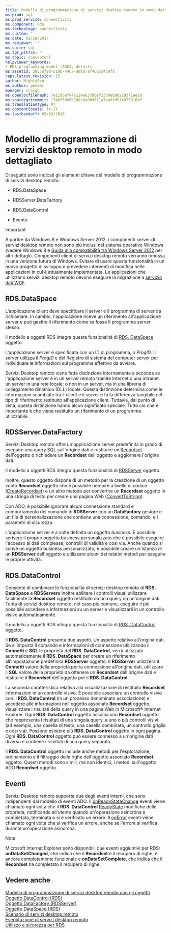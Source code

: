 ```yaml
---
title: Modello di programmazione di servizi desktop remoto in modo dettagliato | Documenti Microsoft
ms.prod: sql
ms.prod_service: connectivity
ms.component: ado
ms.technology: connectivity
ms.custom: ''
ms.date: 01/19/2017
ms.reviewer: ''
ms.suite: sql
ms.tgt_pltfrm: ''
ms.topic: conceptual
helpviewer_keywords:
- RDS programming model [ADO], details
ms.assetid: 3e57af8d-519b-4467-a0bd-af468534cefd
caps.latest.revision: 15
author: MightyPen
ms.author: genemi
manager: craigg
ms.openlocfilehash: 7e11dbaf046124e837b6ef33b8eb98219371ae18
ms.sourcegitcommit: 1740f3090b168c0e809611a7aa6fd514075616bf
ms.translationtype: MT
ms.contentlocale: it-IT
ms.lasthandoff: 05/03/2018
---
```

# <a name="rds-programming-model-in-detail"></a>Modello di programmazione di servizi desktop remoto in modo dettagliato
Di seguito sono indicati gli elementi chiave del modello di programmazione di servizi desktop remoto:  
  
-   RDS.DataSpace  
  
-   RDSServer.DataFactory  
  
-   RDS.DataControl  
  
-   Evento  
  
> [!IMPORTANT]
>  A partire da Windows 8 e Windows Server 2012, i componenti server di servizi desktop remoto non sono più inclusi nel sistema operativo Windows (vedere Windows 8 e [Guida alla compatibilità tra Windows Server 2012](https://www.microsoft.com/en-us/download/details.aspx?id=27416) per altri dettagli). Componenti client di servizi desktop remoto verranno rimossa in una versione futura di Windows. Evitare di usare questa funzionalità in un nuovo progetto di sviluppo e prevedere interventi di modifica nelle applicazioni in cui è attualmente implementata. Le applicazioni che utilizzano servizi desktop remoto devono eseguire la migrazione a [servizio dati WCF](http://go.microsoft.com/fwlink/?LinkId=199565).  
  
## <a name="rdsdataspace"></a>RDS.DataSpace  
 L'applicazione client deve specificare il server e il programma di server da richiamare. In cambio, l'applicazione riceve un riferimento all'applicazione server e può gestire il riferimento come se fosse il programma server stesso.  
  
 Il modello a oggetti RDS integra questa funzionalità di [RDS. DataSpace](../../../ado/reference/rds-api/dataspace-object-rds.md) oggetto.  
  
 L'applicazione server è specificata con un ID di programma, o *ProgID*. Il server utilizza il *ProgID* e del Registro di sistema del computer server per individuare le informazioni sul programma effettivo da avviare.  
  
 Servizi Desktop remoto viene fatta distinzione internamente a seconda se l'applicazione server è in un server remoto tramite Internet o una intranet. un server in una rete locale; o non in un server, ma in una libreria di collegamento dinamico (DLL) locale. Questa distinzione determina come le informazioni scambiate tra il client e il server e fa la differenza tangibile nel tipo di riferimento restituito all'applicazione client. Tuttavia, dal punto di vista, questa distinzione hanno alcun significato speciale. Tutto ciò che è importante è che viene restituito un riferimento di un programma utilizzabile.  
  
## <a name="rdsserverdatafactory"></a>RDSServer.DataFactory  
 Servizi Desktop remoto offre un'applicazione server predefinita in grado di eseguire una query SQL sull'origine dati e restituire un [Recordset](../../../ado/reference/ado-api/recordset-object-ado.md) dell'oggetto o richiedere un **Recordset** dell'oggetto e aggiornare l'origine dati.  
  
 Il modello a oggetti RDS integra questa funzionalità di [RDSServer](../../../ado/reference/rds-api/datafactory-object-rdsserver.md) oggetto.  
  
 Inoltre, questo oggetto dispone di un metodo per la creazione di un oggetto vuoto **Recordset** oggetto che è possibile riempire a livello di codice ([CreateRecordset](../../../ado/reference/rds-api/createrecordset-method-rds.md)) e un altro metodo per convertire un **Recordset**  oggetto in una stringa di testo per creare una pagina Web ([ConvertToString](../../../ado/reference/rds-api/converttostring-method-rds.md)).  
  
 Con ADO, è possibile ignorare alcuni connessione standard e comportamento del comando di **RDSServer** con un **DataFactory** gestore e un file di personalizzazione che contiene una connessione, comando, e i parametri di sicurezza.  
  
 L'applicazione server è a volte definita un *oggetto business*. È possibile scrivere il proprio oggetto business personalizzato che è possibile eseguire l'accesso ai dati complesse, controlli di validità e così via. Anche quando si scrive un oggetto business personalizzato, è possibile creare un'istanza di un **RDSServer** dell'oggetto e utilizzare alcuni dei relativi metodi per eseguire le proprie attività.  
  
## <a name="rdsdatacontrol"></a>RDS.DataControl  
 Consente di combinare le funzionalità di servizi desktop remoto di **RDS. DataSpace** e **RDSServer**e inoltre abilitare i controlli visual utilizzare facilmente la **Recordset** oggetto restituito da una query da un'origine dati. Tenta di servizi desktop remoto, nel caso più comune, eseguire il più possibile accedere a informazioni su un server e visualizzarli in un controllo visivo automaticamente.  
  
 Il modello a oggetti RDS integra questa funzionalità di [RDS. DataControl](../../../ado/reference/rds-api/datacontrol-object-rds.md) oggetto.  
  
 Il **RDS. DataControl** presenta due aspetti. Un aspetto relativo all'origine dati. Se si imposta il comando e informazioni di connessione utilizzando il **Connetti** e **SQL** le proprietà del **RDS. DataControl**, verrà utilizzato automaticamente il **RDS. DataSpace** per creare un riferimento all'impostazione predefinita **RDSServer** oggetto. Il **RDSServer** utilizzerà il **Connetti** valore della proprietà per la connessione all'origine dati, utilizzare il **SQL** valore della proprietà da ottenere un  **Recordset** dall'origine dati e restituire il **Recordset** dell'oggetto per il **RDS. DataControl**.  
  
 La seconda caratteristica relativa alla visualizzazione di restituito **Recordset** informazioni in un controllo visivo. È possibile associare un controllo visivo con il **RDS. DataControl** (in un processo denominato associazione) e accedere alle informazioni nell'oggetto associato **Recordset** oggetto, visualizzare i risultati della query in una pagina Web in Microsoft® Internet Explorer. Ogni **RDS. DataControl** oggetto associa uno **Recordset** oggetto che rappresenta i risultati di una singola query, a uno o più controlli visivi (ad esempio, una casella di testo, una casella combinata, un controllo griglia e così via). Possono esistere più **RDS. DataControl** oggetto in ogni pagina. Ogni **RDS. DataControl** oggetto può essere connesso a un'origine dati diversa e contiene i risultati di una query separata.  
  
 Il **RDS. DataControl** oggetto include anche metodi per l'esplorazione, ordinamento e il filtraggio delle righe dell'oggetto associato **Recordset** oggetto. Questi metodi sono simili, ma non identici, i metodi sull'oggetto ADO **Recordset** oggetto.  
  
## <a name="events"></a>Eventi  
 Servizi Desktop remoto supporta due degli eventi interni, che sono indipendenti dal modello di eventi ADO. Il [onReadyStateChange](../../../ado/reference/rds-api/onreadystatechange-event-rds.md) eventi viene chiamato ogni volta che il **RDS. DataControl** [ReadyState](../../../ado/reference/rds-api/readystate-property-rds.md) modifiche delle proprietà, notificando all'utente quando un'operazione asincrona è completata, terminata o si è verificato un errore. Il [onError](../../../ado/reference/rds-api/onerror-event-rds.md) eventi viene chiamato ogni volta che si verifica un errore, anche se l'errore si verifica durante un'operazione asincrona.  
  
> [!NOTE]
>  Microsoft Internet Explorer sono disponibili due eventi aggiuntivi per RDS: **onDataSetChanged**, che indica che il **Recordset** è il recupero di righe, è ancora completamente funzionale e  **onDataSetComplete**, che indica che il **Recordset** ha completato il recupero di righe.  
  
## <a name="see-also"></a>Vedere anche  
 [Modello di programmazione di servizi desktop remoto con gli oggetti](../../../ado/guide/remote-data-service/rds-programming-model-with-objects.md)   
 [Oggetto DataControl (RDS)](../../../ado/reference/rds-api/datacontrol-object-rds.md)   
 [Oggetto DataFactory (RDSServer)](../../../ado/reference/rds-api/datafactory-object-rdsserver.md)   
 [Oggetto DataSpace (RDS)](../../../ado/reference/rds-api/dataspace-object-rds.md)   
 [Scenario di servizi desktop remoto](../../../ado/guide/remote-data-service/rds-scenario.md)   
 [Esercitazione di servizi desktop remoto](../../../ado/guide/remote-data-service/rds-tutorial.md)   
 [Utilizzo e sicurezza per RDS](../../../ado/guide/remote-data-service/rds-usage-and-security.md)



